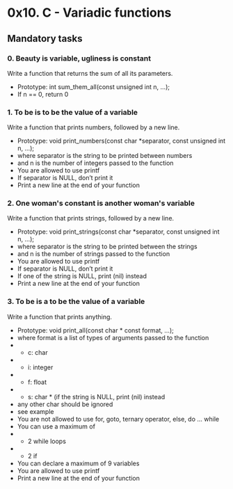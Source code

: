  # 0x10. C - Variadic functions

## Mandatory tasks
### 0. Beauty is variable, ugliness is constant

Write a function that returns the sum of all its parameters.
* Prototype: int sum_them_all(const unsigned int n, ...);
* If n == 0, return 0

### 1. To be is to be the value of a variable

Write a function that prints numbers, followed by a new line.

* Prototype: void print_numbers(const char *separator, const unsigned int n, ...);
* where separator is the string to be printed between numbers
* and n is the number of integers passed to the function
* You are allowed to use printf
* If separator is NULL, don’t print it
* Print a new line at the end of your function

### 2. One woman's constant is another woman's variable
Write a function that prints strings, followed by a new line.

* Prototype: void print_strings(const char *separator, const unsigned int n, ...);
* where separator is the string to be printed between the strings
* and n is the number of strings passed to the function
* You are allowed to use printf
* If separator is NULL, don’t print it
* If one of the string is NULL, print (nil) instead
* Print a new line at the end of your function

### 3. To be is a to be the value of a variable
Write a function that prints anything.

* Prototype: void print_all(const char * const format, ...);
* where format is a list of types of arguments passed to the function
* * c: char
* * i: integer
* * f: float
* * s: char * (if the string is NULL, print (nil) instead
* any other char should be ignored
* see example
* You are not allowed to use for, goto, ternary operator, else, do ... while
* You can use a maximum of
* * 2 while loops
* * 2 if
* You can declare a maximum of 9 variables
* You are allowed to use printf
* Print a new line at the end of your function